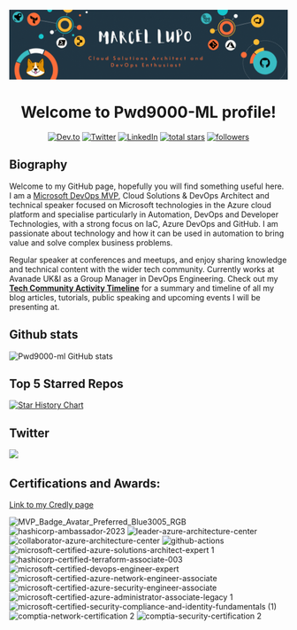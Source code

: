 ![Main](master.gif)

<h1 align="center">
  Welcome to Pwd9000-ML profile!
</h1>

<p align="center">
  <a href="https://dev.to/pwd9000/my-tech-community-activity-timeline-57lf">
    <img alt="Dev.to" title="Dev.to Blog" src="https://img.shields.io/badge/-DEV.TO%20BLOG-0A0A0A?style=for-the-badge&logo=devdotto&logoColor=white"></a>
  <a href="https://twitter.com/pwd9000?ref_src=twsrc%5Etfw">
    <img alt="Twitter" title="Twitter" src="https://img.shields.io/twitter/follow/Pwd9000?color=lightblue&label=%40pwd9000&logo=twitter&logoColor=white&style=for-the-badge"></a>
  <a href="https://www.linkedin.com/in/marcel-l-61b0a96b">
    <img alt="LinkedIn" title="LinkedIn" src="https://img.shields.io/badge/-Marcel%20Lupo-blue?style=for-the-badge&logo=Linkedin&logoColor=white/"></a>
  <a href="https://github.com/pwd9000-ML?tab=repositories&sort=stargazers">
    <img alt="total stars" title="Total stars on GitHub" src="https://img.shields.io/github/stars/Pwd9000-ML?logo=github&logoColor=white&style=for-the-badge"/></a>
  <a href="https://github.com/Pwd9000-ML?tab=followers">
    <img alt="followers" title="Follow me on Github" src="https://img.shields.io/github/followers/Pwd9000-ML?style=for-the-badge&logo=github&logoColor=white"/></a>
</p>

## Biography

Welcome to my GitHub page, hopefully you will find something useful here.  
I am a [Microsoft DevOps MVP](https://mvp.microsoft.com/en-us/PublicProfile/5004771?fullName=Marcel%20Lupo), Cloud Solutions & DevOps Architect and technical speaker focused on Microsoft technologies in the Azure cloud platform and specialise particularly in Automation, DevOps and Developer Technologies, with a strong focus on IaC, Azure DevOps and GitHub.
I am passionate about technology and how it can be used in automation to bring value and solve complex business problems.

Regular speaker at conferences and meetups, and enjoy sharing knowledge and technical content with the wider tech community. Currently works at Avanade UK&I as a Group Manager in DevOps Engineering.
Check out my **[Tech Community Activity Timeline](https://dev.to/pwd9000/my-tech-community-activity-timeline-57lf)** for a summary and timeline of all my blog articles, tutorials, public speaking and upcoming events I will be presenting at.  

## Github stats

![Pwd9000-ml GitHub stats](https://github-readme-stats-sigma-five.vercel.app/api?username=Pwd9000-ML&theme=vue-dark&show_icons=true) 

## Top 5 Starred Repos

[![Star History Chart](https://api.star-history.com/svg?repos=Pwd9000-ML/Azure-Terraform-Deployments,Pwd9000-ML/docker-github-runner-linux,Pwd9000-ML/blog-devto,Pwd9000-ML/terraform-azurerm-openai-private-chatgpt,Pwd9000-ML/terraform-azurerm-sonarqube-aci&type=Timeline)](https://star-history.com/#Pwd9000-ML/Azure-Terraform-Deployments&Pwd9000-ML/docker-github-runner-linux&Pwd9000-ML/blog-devto&Pwd9000-ML/terraform-azurerm-openai-private-chatgpt&Pwd9000-ML/terraform-azurerm-sonarqube-aci&Timeline)  

## Twitter

[<img src="https://img.shields.io/badge/-Follow-blue?style=for-the-badge&logo=twitter&logoColor=white"/>](https://twitter.com/pwd9000?ref_src=twsrc%5Etfw")  

## Certifications and Awards:
[Link to my Credly page](https://www.credly.com/users/marcel-lupo/badges)

![MVP_Badge_Avatar_Preferred_Blue3005_RGB](https://user-images.githubusercontent.com/44137582/161389893-def07215-9f14-4e91-a026-0e3508b05235.jpg) ![hashicorp-ambassador-2023](https://github.com/Pwd9000-ML/Pwd9000-ML/assets/44137582/f0a9c7c1-5949-46f5-b1de-269d08405ed9) <img width="156" alt="leader-azure-architecture-center" src="https://user-images.githubusercontent.com/44137582/198001598-4c8a4656-15d3-4603-b43d-d4c67717862b.png"> <img width="156" alt="collaborator-azure-architecture-center" src="https://user-images.githubusercontent.com/44137582/198001260-c177a2e5-5527-4578-b15b-9bf266d1c3ea.png"> ![github-actions](https://user-images.githubusercontent.com/44137582/198000380-22f9609c-0ebd-4b7f-ac11-08fcf0fdb174.png)  ![microsoft-certified-azure-solutions-architect-expert 1](https://user-images.githubusercontent.com/44137582/161390188-410ae0c9-d30c-46c5-8b11-ac8621c4300c.png) ![hashicorp-certified-terraform-associate-003](https://github.com/Pwd9000-ML/Pwd9000-ML/assets/44137582/f86d92de-f692-4eb8-8890-95e4a86cba1c) ![microsoft-certified-devops-engineer-expert](https://user-images.githubusercontent.com/44137582/161390189-4c03109f-475e-4cc3-80be-cae2f34b5209.png) ![microsoft-certified-azure-network-engineer-associate](https://user-images.githubusercontent.com/44137582/161390185-d21c8969-5315-449f-b133-87f08dcda379.png) ![microsoft-certified-azure-security-engineer-associate](https://user-images.githubusercontent.com/44137582/161390186-d285bace-8bf8-4a2b-838a-3b9e3cb7e932.png) ![microsoft-certified-azure-administrator-associate-legacy 1](https://user-images.githubusercontent.com/44137582/161390190-dd2f54c1-b55c-414a-9efb-006335c3c217.png) ![microsoft-certified-security-compliance-and-identity-fundamentals (1)](https://user-images.githubusercontent.com/44137582/161390363-8e630c93-99f6-42a5-86a7-1a8686c7e0e0.png) ![comptia-network-certification 2](https://user-images.githubusercontent.com/44137582/161390110-82c7f761-b772-40c6-9435-28db73e4bd36.png) ![comptia-security-certification 2](https://user-images.githubusercontent.com/44137582/161390111-f36af7b5-97bf-4b19-bfcd-cfbd9df1ba22.png) 

